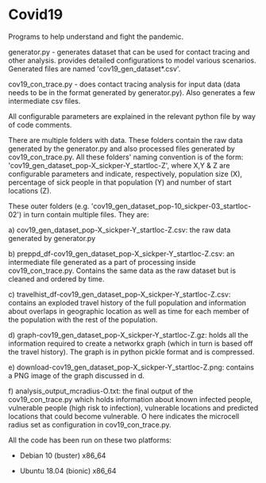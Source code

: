 # Covid19
Programs to help understand and fight the pandemic.

generator.py - generates dataset that can be used for contact tracing and other analysis. provides detailed configurations to model various scenarios. Generated files are named 'cov19_gen_dataset*.csv'.

cov19_con_trace.py - does contact tracing analysis for input data (data needs to be in the format generated by generator.py). Also generates a few intermediate csv files.

All configurable parameters are explained in the relevant python file by way of code comments.

There are multiple folders with data. These folders contain the raw data generated by the generator.py and also processed files generated by cov19_con_trace.py. All these folders' naming convention is of the form: 'cov19_gen_dataset_pop-X_sickper-Y_startloc-Z', where X,Y & Z are configurable parameters and indicate, respectively, population size (X), percentage of sick people in that population (Y) and number of start locations (Z). 

These outer folders (e.g. 'cov19_gen_dataset_pop-10_sickper-03_startloc-02') in turn contain multiple files. They are:

a) cov19_gen_dataset_pop-X_sickper-Y_startloc-Z.csv: the raw data generated by generator.py 

b) preppd_df-cov19_gen_dataset_pop-X_sickper-Y_startloc-Z.csv: an intermediate file generated as a part of processing inside cov19_con_trace.py. Contains the same data as the raw dataset but is cleaned and ordered by time. 

c) travelhist_df-cov19_gen_dataset_pop-X_sickper-Y_startloc-Z.csv: contains an exploded travel history of the full population and information about overlaps in geographic location as well as time for each member of the population with the rest of the population. 

d) graph-cov19_gen_dataset_pop-X_sickper-Y_startloc-Z.gz: holds all the information required to create a networkx graph (which in turn is based off the travel history). The graph is in python pickle format and is compressed. 

e) download-cov19_gen_dataset_pop-X_sickper-Y_startloc-Z.png: contains a PNG image of the graph discussed in d. 

f) analysis_output_mcradius-O.txt: the final output of the cov19_con_trace.py which holds information about known infected people, vulnerable people (high risk to infection), vulnerable locations and predicted locations that could become vulnerable. O here indicates the microcell radius set as configuration in cov19_con_trace.py.

All the code has been run on these two platforms:

 - Debian 10 (buster) x86_64

 - Ubuntu 18.04 (bionic) x86_64
